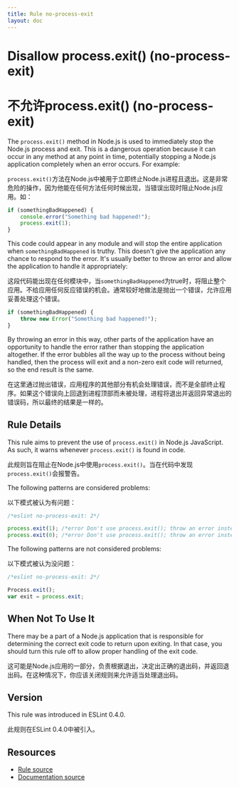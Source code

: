 ```yaml
---
title: Rule no-process-exit
layout: doc
---
```

<!-- Note: No pull requests accepted for this file. See README.md in the root directory for details. -->
# Disallow process.exit() (no-process-exit)

# 不允许process.exit() (no-process-exit)

The `process.exit()` method in Node.js is used to immediately stop the Node.js process and exit. This is a dangerous operation because it can occur in any method at any point in time, potentially stopping a Node.js application completely when an error occurs. For example:

`process.exit()`方法在Node.js中被用于立即终止Node.js进程且退出。这是非常危险的操作，因为他能在任何方法任何时候出现，当错误出现时阻止Node.js应用。如：

```js
if (somethingBadHappened) {
    console.error("Something bad happened!");
    process.exit(1);
}
```

This code could appear in any module and will stop the entire application when `somethingBadHappened` is truthy. This doesn't give the application any chance to respond to the error. It's usually better to throw an error and allow the application to handle it appropriately:

这段代码能出现在任何模块中，当`somethingBadHappened`为true时，将阻止整个应用。不给应用任何反应错误的机会。通常较好地做法是抛出一个错误，允许应用妥善处理这个错误。

```js
if (somethingBadHappened) {
    throw new Error("Something bad happened!");
}
```

By throwing an error in this way, other parts of the application have an opportunity to handle the error rather than stopping the application altogether. If the error bubbles all the way up to the process without being handled, then the process will exit and a non-zero exit code will returned, so the end result is the same.

在这里通过抛出错误，应用程序的其他部分有机会处理错误，而不是全部终止程序。如果这个错误向上回退到进程顶部而未被处理，进程将退出并返回异常退出的错误码，所以最终的结果是一样的。

## Rule Details

This rule aims to prevent the use of `process.exit()` in Node.js JavaScript. As such, it warns whenever `process.exit()` is found in code.

此规则旨在阻止在Node.js中使用`process.exit()`。当在代码中发现`process.exit()`会报警告。

The following patterns are considered problems:

以下模式被认为有问题：

```js
/*eslint no-process-exit: 2*/

process.exit(1); /*error Don't use process.exit(); throw an error instead.*/
process.exit(0); /*error Don't use process.exit(); throw an error instead.*/
```

The following patterns are not considered problems:

以下模式被认为没问题：

```js
/*eslint no-process-exit: 2*/

Process.exit();
var exit = process.exit;
```

## When Not To Use It

There may be a part of a Node.js application that is responsible for determining the correct exit code to return upon exiting. In that case, you should turn this rule off to allow proper handling of the exit code.

这可能是Node.js应用的一部分，负责根据退出，决定出正确的退出码，并返回退出码。在这种情况下，你应该关闭规则来允许适当处理退出码。

## Version

This rule was introduced in ESLint 0.4.0.

此规则在ESLint 0.4.0中被引入。

## Resources

* [Rule source](https://github.com/eslint/eslint/tree/master/lib/rules/no-process-exit.js)
* [Documentation source](https://github.com/eslint/eslint/tree/master/docs/rules/no-process-exit.md)
